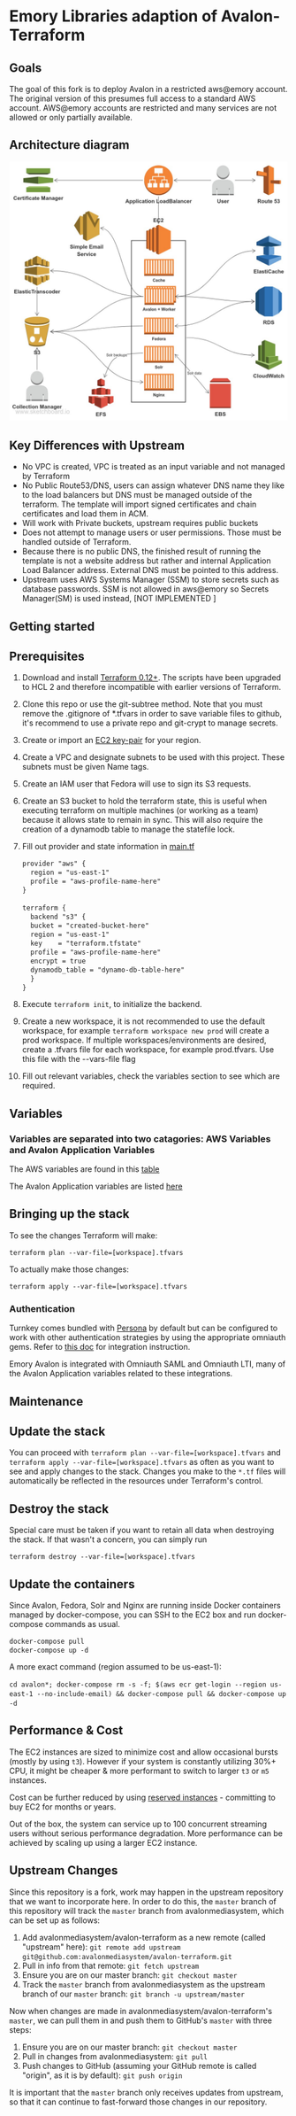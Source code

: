 # Emory Libraries adaption of Avalon-Terraform

## Goals

The goal of this fork is to deploy Avalon in a restricted aws@emory account. The original version of this presumes full access to a standard AWS account. AWS@emory accounts are restricted and many services are not allowed or only partially available.

## Architecture diagram

![Diagram](readme/diagram.jpg)

## Key Differences with Upstream

- No VPC is created, VPC is treated as an input variable and not managed by Terraform
- No Public Route53/DNS, users can assign whatever DNS name they like to the load balancers but DNS must be managed outside of the terraform.
  The template will import signed certificates and chain certificates and load them in ACM.
- Will work with Private buckets, upstream requires public buckets
- Does not attempt to manage users or user permissions. Those must be handled outside of Terraform.
- Because there is no public DNS, the finished result of running the template is not a website address but rather and internal Application Load Balancer address.
  External DNS must be pointed to this address.
- Upstream uses AWS Systems Manager (SSM) to store secrets such as database passwords. SSM is not allowed in aws@emory so Secrets Manager(SM) is used instead,
  [NOT IMPLEMENTED ]

## Getting started

## Prerequisites

1. Download and install [Terraform 0.12+](https://www.terraform.io/downloads.html). The scripts have been upgraded to HCL 2 and therefore incompatible with earlier versions of Terraform.
1. Clone this repo or use the git-subtree method. Note that you must remove the .gitignore of *.tfvars in order to save variable files to github, it's recommend to use a private repo and git-crypt to manage secrets.
1. Create or import an [EC2 key-pair](http://docs.aws.amazon.com/AWSEC2/latest/UserGuide/ec2-key-pairs.html) for your region.
2. Create a VPC and designate subnets to be used with this project. These subnets must be given Name tags.
3. Create an IAM user that Fedora will use to sign its S3 requests.
4. Create an S3 bucket to hold the terraform state, this is useful when
    executing terraform on multiple machines (or working as a team) because it allows state to remain in sync.
    This will also require the creation of a dynamodb table to manage the statefile lock.
5. Fill out provider and state information in [main.tf](main.tf)
    
    ```hcl
    provider "aws" {
      region = "us-east-1"
      profile = "aws-profile-name-here"
    }

    terraform {
      backend "s3" {
      bucket = "created-bucket-here"
      region = "us-east-1"
      key    = "terraform.tfstate"
      profile = "aws-profile-name-here"
      encrypt = true
      dynamodb_table = "dynamo-db-table-here"
      }
    }
    ```

6. Execute `terraform init`, to initialize the backend.
7. Create a new workspace, it is not recommended to use the default workspace, for example `terraform workspace new prod` will create a prod workspace.
   If multiple workspaces/environments are desired, create a .tfvars file for each workspace, for example prod.tfvars. Use this file with the --vars-file flag
8. Fill out relevant variables, check the variables section to see which are required.

## Variables

### Variables are separated into two catagories: AWS Variables and Avalon Application Variables

The AWS variables are found in this [table](readme/aws_var.md)

The Avalon Application variables are listed [here](readme/avalon_variables.md)

## Bringing up the stack

To see the changes Terraform will make:

    terraform plan --var-file=[workspace].tfvars

To actually make those changes:

    terraform apply --var-file=[workspace].tfvars


### Authentication

Turnkey comes bundled with [Persona](https://github.com/samvera-labs/samvera-persona) by default but can be configured to work with other authentication strategies by using the appropriate omniauth gems. Refer to [this doc](https://wiki.dlib.indiana.edu/display/VarVideo/Manual+Installation+Instructions#ManualInstallationInstructions-AuthenticationStrategy) for integration instruction.

Emory Avalon is integrated with Omniauth SAML and Omniauth LTI, many of the Avalon Application variables related to these integrations.

## Maintenance

## Update the stack

You can proceed with `terraform plan --var-file=[workspace].tfvars` and `terraform apply --var-file=[workspace].tfvars` as often as you want to see and apply changes to the
stack. Changes you make to the `*.tf` files  will automatically be reflected in the resources under Terraform's
control.

## Destroy the stack

Special care must be taken if you want to retain all data when destroying the stack. If that wasn't a concern, you can simply run
    
    terraform destroy --var-file=[workspace].tfvars

## Update the containers

Since Avalon, Fedora, Solr and Nginx are running inside Docker containers managed by docker-compose, you can SSH to the EC2 box and run docker-compose commands as usual.

    docker-compose pull
    docker-compose up -d

A more exact command (region assumed to be us-east-1):

`cd avalon*; docker-compose rm -s -f; $(aws ecr get-login --region us-east-1 --no-include-email) && docker-compose pull && docker-compose up -d`

## Performance & Cost

The EC2 instances are sized to minimize cost and allow occasional bursts (mostly by using `t3`). However if your system is constantly utilizing 30%+ CPU, it might be cheaper & more performant to switch to larger `t3` or `m5` instances.

Cost can be further reduced by using [reserved instances](https://aws.amazon.com/ec2/pricing/reserved-instances/pricing/) - committing to buy EC2 for months or years.

Out of the box, the system can service up to 100 concurrent streaming users without serious performance degradation. More performance can be achieved by scaling up using a larger EC2 instance.

## Upstream Changes

Since this repository is a fork, work may happen in the upstream repository that we want to incorporate here.
In order to do this, the `master` branch of this repository will track the `master` branch from avalonmediasystem, which can be set up as follows:

1. Add avalonmediasystem/avalon-terraform as a new remote (called "upstream" here): ```git remote add upstream git@github.com:avalonmediasystem/avalon-terraform.git```
2. Pull in info from that remote: `git fetch upstream`
3. Ensure you are on our master branch: `git checkout master`
4. Track the `master` branch from avalonmediasystem as the upstream branch of our `master` branch: `git branch -u upstream/master`

Now when changes are made in avalonmediasystem/avalon-terraform's `master`, we can pull them in and push them to GitHub's `master` with three steps:

1. Ensure you are on our master branch: `git checkout master`
2. Pull in changes from avalonmediasystem: `git pull`
3. Push changes to GitHub (assuming your GitHub remote is called "origin", as it is by default): `git push origin`

It is important that the `master` branch only receives updates from upstream, so that it can continue to fast-forward those changes in our repository.
